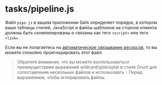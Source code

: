 # tasks/pipeline.js

Файл `pipe.js` в вашем приложении Sails определяет порядок, в котором ваши таблицы стилей, JavaScript и файлы шаблонов на стороне клиента должны быть скомпилированы и связаны как теги `<script>` или теги `<link>`.

Если вы не полагаетесь на [автоматическое связывание ресурсов](https://sailsjs.com/documentation/concepts/assets/task-automation#?asset-pipeline), то вы можете спокойно проигнорировать этот файл.

> Обратите внимание, что вы можете воспользоваться преимуществами выражений wildcard/glob/splat в стиле Grunt для сопоставления нескольких файлов и использовать `!` Перед выражением, чтобы игнорировать файлы.


<docmeta name="displayName" value="pipeline.js">
